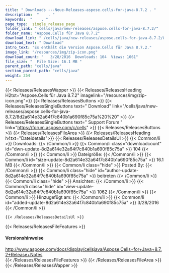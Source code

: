 ```yaml
---
title: " Downloads ---Neue-Releases-aspose.cells-for-java-8.7.2 . "
description:  "    . " 
keywords:  "    . " 
page_type:  single_release_page
folder_link: " cells/java/new-releases/aspose.cells-for-java-8.7.2/"
folder_name: "Aspose.Cells für Java 8.7.2"
download_link: " /cells/java/new-releases/aspose.cells-for-java-8.7.2/8d2a614e32a64f7c840b1a690f85c75a"
download_text: " Download"
Intro_text: "Es enthält die Version Aspose.Cells für Java 8.7.2."
image_link: "/resources/img/zip-icon.png"
download_count: "   3/28/2016  Downloads: 104  Views: 1061"
file_size: "  File Size: 16.1 MB "
parent_path: "cells/java"
section_parent_path: "cells/java"
weight: 254
---
```


{{< Releases/ReleasesWapper >}}
  {{< Releases/ReleasesHeading H2txt="Aspose.Cells für Java 8.7.2" imagelink="/resources/img/zip-icon.png">}}
  {{< Releases/ReleasesButtons >}}
    {{< Releases/ReleasesSingleButtons text=" Download" link="/cells/java/new-releases/aspose.cells-for-java-8.7.2/8d2a614e32a64f7c840b1a690f85c75a%20%20" >}}
    {{< Releases/ReleasesSingleButtons text=" Support Forum " link="https://forum.aspose.com/c/cells" >}}
  {{< Releases/ReleasesButtons >}}
  {{< Releases/ReleasesFileArea >}}
    {{< Releases/ReleasesHeading h4txt="Dateidetails">}}
    {{< Releases/ReleasesDetailsUl >}}
            {{< Common/li >}} Downloads: {{< /Common/li >}}
      {{< Common/li class="downloadcount" id="dwn-update-8d2a614e32a64f7c840b1a690f85c75a" >}} 104 {{< /Common/li >}}
      {{< Common/li >}} Dateigröße: {{< /Common/li >}}
      {{< Common/li id="size-update-8d2a614e32a64f7c840b1a690f85c75a" >}} 16.1 MB {{< /Common/li >}} 
      {{< Common/li  class="hide" >}} Posted By: {{< /Common/li >}} 
      {{< Common/li class="hide" id="author-update-8d2a614e32a64f7c840b1a690f85c75a" >}} beitreten {{< /Common/li >}}
      {{< Common/li class="hide" >}} Ansichten: {{< /Common/li >}}
      {{< Common/li class="hide" id="view-update-8d2a614e32a64f7c840b1a690f85c75a" >}} 1062 {{< /Common/li >}}
      {{< Common/li >}} Hinzugefügt am: {{< /Common/li >}}
      {{< Common/li id="added-update-8d2a614e32a64f7c840b1a690f85c75a" >}} 3/28/2016 {{< /Common/li >}} 

    {{< /Releases/ReleasesDetailsUl >}}

  {{< Releases/ReleasesFileFeatures >}}
      <h4>Versionshinweise</h4><div> <a href="http://www.aspose.com/docs/display/cellsjava/Aspose.Cells+for+Java+8.7.2+Release+Notes">http://www.aspose.com/docs/display/cellsjava/Aspose.Cells+for+Java+8.7.2+Release+Notes</a></div>
  {{< /Releases/ReleasesFileFeatures >}}
 {{< /Releases/ReleasesFileArea >}}
{{< /Releases/ReleasesWapper >}}



